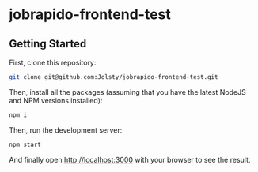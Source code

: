 # jobrapido-frontend-test

## Getting Started

First, clone this repository:

```bash
git clone git@github.com:Jolsty/jobrapido-frontend-test.git
```

Then, install all the packages (assuming that you have the latest NodeJS and NPM versions installed):

```bash
npm i
```

Then, run the development server:

```bash
npm start
```

And finally open [http://localhost:3000](http://localhost:3000) with your browser to see the result.
